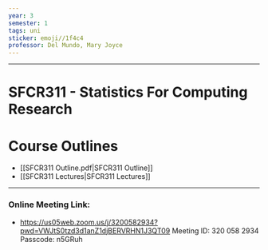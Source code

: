 ```yaml
---
year: 3
semester: 1
tags: uni
sticker: emoji//1f4c4
professor: Del Mundo, Mary Joyce
---
```

---
# SFCR311 - Statistics For Computing Research

# Course Outlines
- [[SFCR311 Outline.pdf|SFCR311 Outline]]
- [[SFCR311 Lectures|SFCR311 Lectures]]

---
### Online Meeting Link:
- https://us05web.zoom.us/j/3200582934?pwd=VWJtS0tzd3d1anZ1djBERVRHN1J3QT09
	Meeting ID: 320 058 2934
	Passcode: n5GRuh